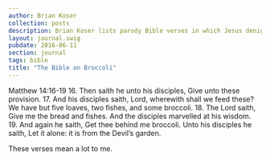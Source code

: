 ```yaml
---
author: Brian Koser
collection: posts
description: Brian Koser lists parody Bible verses in which Jesus denigrates broccoli.
layout: journal.swig
pubdate: 2016-06-11
section: journal
tags: bible
title: "The Bible on Broccoli"
---
```


Matthew 14:16-19
16. Then saith he unto his disciples, Give unto these provision.
17. And his disciples saith, Lord, wherewith shall we feed these? We have but five loaves, two fishes, and some broccoli.
18. The Lord saith, Give me the bread and fishes. And the disciples marvelled at his wisdom. 
19. And again he saith, Get thee behind me broccoli. Unto his disciples he saith, Let it alone: it is from the Devil’s garden.

These verses mean a lot to me. 